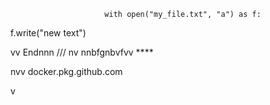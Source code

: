                          with open("my_file.txt", "a") as f:
   f.write("new text")

vv 
Endnnn
/// 
    nv
  nnbfgnbvfvv ****       
              
                        
       
nvv   docker.pkg.github.com     
         
  v     
        
             
   
     
  
  
  
     
    
 
  

  
       
    
      
 
  
    

